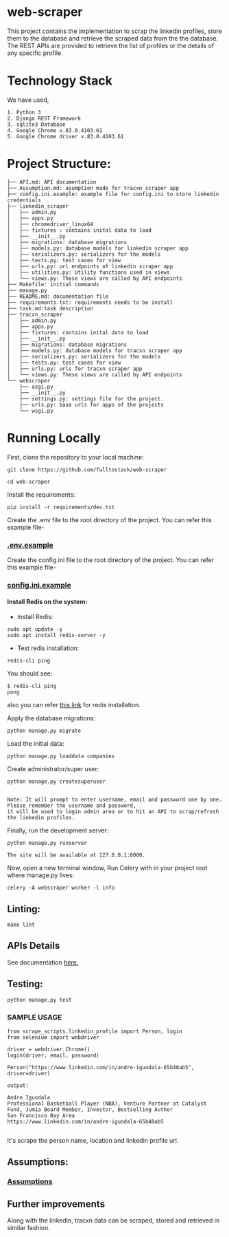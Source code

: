 # web-scraper

This project contains the implementation to scrap the linkedin profiles,
store them to the database and retrieve the scraped data from the
the database. The REST APIs are provided to retrieve the list of profiles or the details of any specific profile.

# Technology Stack
We have used,
```
1. Python 3
2. Django REST Framework
3. sqlite3 Database
4. Google Chrome v.83.0.4103.61    
5. Google Chrome driver v.83.0.4103.61
```

# Project Structure:

```
├── API.md: API documentation
├── Assumption.md: asumption made for tracxn scraper app
├── config.ini.example: example file for config.ini to store linkedin credentials
├── linkedin_scraper
│   ├── admin.py
│   ├── apps.py
│   ├── chromedriver_linux64
│   ├── fixtures : contains inital data to load
│   ├── __init__.py
│   ├── migrations: database migrations
│   ├── models.py: database models for linkedin scraper app
│   ├── serializers.py: serializers for the models
│   ├── tests.py: test cases for view
│   ├── urls.py: url endpoints of linkedin scraper app
│   ├── utilities.py: Utility functions used in views
│   └── views.py: These views are called by API endpoints
├── Makefile: initial commands
├── manage.py
├── README.md: documentation file
├── requirements.txt: requirements needs to be install
├── task.md:task description
├── tracxn_scraper
│   ├── admin.py
│   ├── apps.py
│   ├── fixtures: contains inital data to load
│   ├── __init__.py
│   ├── migrations: database migrations
│   ├── models.py: database models for tracxn scraper app
│   ├── serializers.py: serializers for the models
│   ├── tests.py: test cases for view
│   ├── urls.py: urls for tracxn scraper app
│   └── views.py: These views are called by API endpoints
└── webscraper
    ├── asgi.py
    ├── __init__.py
    ├── settings.py: settings file for the project.
    ├── urls.py: base urls for apps of the projects
    └── wsgi.py
```

# Running Locally

First, clone the repository to your local machine:

```
git clone https://github.com/fulltostack/web-scraper

cd web-scraper
```

Install the requirements:

```
pip install -r requirements/dev.txt
```


Create the .env file to the root directory of the project.
You can refer this example file-
 
### [.env.example](./.env.example) 


Create the config.ini file to the root directory of the project.
You can refer this example file- 

### [config.ini.example](./config.ini.example)

#### Install Redis on the system:<br />
- Install Redis:
```
sudo apt update -y
sudo apt install redis-server -y
```
- Test redis installation:
```
redis-cli ping
```
You should see:
```
$ redis-cli ping
pong
```
also you can refer [this link](https://www.codingforentrepreneurs.com/blog/hello-linux-install-redis)
for redis installation. <br />

Apply the database migrations:

```
python manage.py migrate
```

Load the initial data:

```
python manage.py loaddata companies
```
Create administrator/super user:
```
python manage.py createsuperuser 


Note: It will prompt to enter username, email and password one by one. Please remember the username and password,
it will be used to login admin area or to hit an API to scrap/refresh the linkedin profiles.
```


Finally, run the development server:

```
python manage.py runserver
```

` The site will be available at 127.0.0.1:8000. `

Now, open a new terminal window, Run Celery with in your project root where manage.py lives:
```
celery -A webscraper worker -l info
```
## Linting:

```
make lint
```

## APIs Details

See documentation [here.](./API.md)

## Testing:

```
python manage.py test
```

### SAMPLE USAGE

```
from scrape_scripts.linkedin_profile import Person, login
from selenium import webdriver

driver = webdriver.Chrome()
login(driver, email, password)

Person("https://www.linkedin.com/in/andre-iguodala-65b48ab5", driver=driver)

output:

Andre Iguodala 
Professional Basketball Player (NBA), Venture Partner at Catalyst Fund, Jumia Board Member, Investor, Bestselling Author 
San Francisco Bay Area 
https://www.linkedin.com/in/andre-iguodala-65b48ab5


```

It's scrape the person name, location and linkedin profile url.

## Assumptions:
### [Assumptions](./Assumption.md)

## Further improvements
Along with the linkedin, tracxn data can be scraped, stored and retrieved in similar fashion. 

